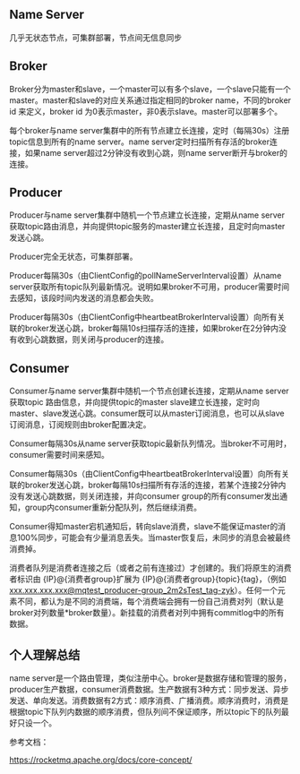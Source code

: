 ## Name Server

几乎无状态节点，可集群部署，节点间无信息同步



## Broker

Broker分为master和slave，一个master可以有多个slave，一个slave只能有一个master。master和slave的对应关系通过指定相同的broker name，不同的broker id 来定义，broker id 为0表示master，非0表示slave。master可以部署多个。



每个broker与name server集群中的所有节点建立长连接，定时（每隔30s）注册topic信息到所有的name  server。name server定时扫描所有存活的broker连接，如果name server超过2分钟没有收到心跳，则name server断开与broker的连接。



## Producer

Producer与name server集群中随机一个节点建立长连接，定期从name server获取topic路由消息，并向提供topic服务的master建立长连接，且定时向master发送心跳。

Producer完全无状态，可集群部署。

Producer每隔30s（由ClientConfig的pollNameServerInterval设置）从name server获取所有topic队列最新情况。说明如果broker不可用，producer需要时间去感知，该段时间内发送的消息都会失败。

Producer每隔30s（由ClientConfig中heartbeatBrokerInterval设置）向所有关联的broker发送心跳，broker每隔10s扫描存活的连接，如果broker在2分钟内没有收到心跳数据，则关闭与producer的连接。



## Consumer

Consumer与name server集群中随机一个节点创建长连接，定期从name server获取topic 路由信息，并向提供topic的master slave建立长连接，定时向master、slave发送心跳。consumer既可以从master订阅消息，也可以从slave订阅消息，订阅规则由broker配置决定。

Consumer每隔30s从name server获取topic最新队列情况。当broker不可用时，consumer需要时间来感知。

Consumer每隔30s（由ClientConfig中heartbeatBrokerInterval设置）向所有关联的broker发送心跳，broker每隔10s扫描所有存活的连接，若某个连接2分钟内没有发送心跳数据，则关闭连接，并向consumer group的所有consumer发出通知，group内consumer重新分配队列，然后继续消费。

Consumer得知master宕机通知后，转向slave消费，slave不能保证master的消息100%同步，可能会有少量消息丢失。当master恢复后，未同步的消息会被最终消费掉。

消费者队列是消费者连接之后（或者之前有连接过）才创建的。我们将原生的消费者标识由 {IP}@{消费者group}扩展为 {IP}@{消费者group}{topic}{tag}，（例如[xxx.xxx.xxx.xxx@mqtest_producer-group_2m2sTest_tag-zyk](https://links.jianshu.com/go?to=http%3A%2F%2Fxxx.xxx.xxx.xxx%40mqtest_producer-group_2m2sTest_tag-zyk)）。任何一个元素不同，都认为是不同的消费端，每个消费端会拥有一份自己消费对列（默认是broker对列数量*broker数量）。新挂载的消费者对列中拥有commitlog中的所有数据。



## 个人理解总结

name server是一个路由管理，类似注册中心。broker是数据存储和管理的服务，producer生产数据，consumer消费数据。生产数据有3种方式：同步发送、异步发送、单向发送。消费数据有2方式：顺序消费、广播消费。顺序消费时，消费是根据topic下队列内数据的顺序消费，但队列间不保证顺序，所以topic下的队列最好只设一个。



参考文档：

https://rocketmq.apache.org/docs/core-concept/
